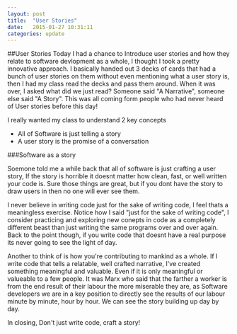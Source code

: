 ```yaml
---
layout: post
title:  "User Stories"
date:   2015-01-27 10:31:11
categories: update
---
```


##User Stories
Today I had a chance to Introduce user stories and how they relate to software devlopment as a whole, I thought I took a pretty innovative approach. I basically handed out 3 decks of cards that had a bunch of user stories on them without even mentioning what a user story is, then I had my class read the decks and pass them around. When it was over, I asked what did we just read? Someone said "A Narrative", someone else said "A Story". This was all coming form people who had never heard of User stories before this day!

I really wanted my class to understand 2 key concepts  
* All of Software is just telling a story
* A user story is the promise of a conversation

###Software as a story

Soemone told me a while back that all of software is just crafting a user story, If the story is horrible it doesnt matter how clean, fast, or well written your code is. Sure those things are great, but if you dont have the story to draw users in then no one will ever see them. 

I never believe in writing code just for the sake of writing code, I feel thats a meaningless exercise. Notice how I said "just for the sake of writing code", I consider practicing and exploring new conepts in code as a completely different beast than just writing the same programs over and over again.
Back to the point though, if you write code that doesnt have a real purpose its never going to see the light of day. 

Another to think of is how you're contributing to mankind as a whole. If I write code that tells a relatable, well crafted narrative, I've created something meaningful and valuable. Even if it is only meaningful or valueable to a few people. It was Marx who said that the farther a worker is from the end result of their labour the more miserable they are, as Software developers we are in a key position to directly see the results of our labour minute by minute, hour by hour. We can see the story building up day by day.

In closing, Don't just write code, craft a story!
